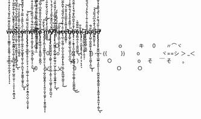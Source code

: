 ### w̵͕̞̣̣̞̳̳͖̣̠̥̤̥͚̖͎͍̜̬̥̦̪̩̮̦̲̜̰̝̗̘̦̦̹̹̞͂̊̆̑̒̑̈̿̓̊̈́̓̓̍̉͋̍̽̈́̓̈́̓̿̄̓̾̚͠͝ͅe̴̡̪͖̺̮͕̭͕̙͖͎͈̟̘͇͎͓͖͈̤̼͉̥̬͔̼͈̬͎̺̬̼͔̮͎̠͔̝͍͙̹͙̣̯̪̖̖̮̋̂͋́̒̄̄̄̐͆̔͋͋̐̅̎̈͐̽̈́͒̒͋̌̀̾̈͐̑̇͂͒̇͂͆͗͆͌͘̚͘͘͝͠l̷̥̦̙̦͚̟̠͖͔̘͍̯̼͚̞̗̥̥͍͚͙̙̯̞͐͊̏̐̾̄̊̅̂́̈́̍͆̈́̃͊͆́͌͊͗̊͘̚͜͝͠ͅc̵̲̯̳̗̤̫̗̜̱͔̫̠̼̣̯̮͓̬͌͆̀̈͐̍̋͊̀̏̊̓̾̇̾̓͝o̶̡̡̢̼̭̹͕͇͉̮͙̺͕̩̥̥̘̫̬̟͔̰̙̙̪̼̖̩̥̙͇̭̮̟̫̰̥̙̼̍͐̈́̇̀͌̐̽̿̃͛́̉̒͂̈́̆͌͊̄̐̍̉̎̅́͐̓͘̕͜͠͝͠ͅͅm̸̨̧̧̢̡̢̡̯̣̗̞̬̦͚̥̦͍̝̙͍̗̘̠̘̠̜̠̳̲̹̲̩̜̹̱̠̘̺̥͉̝̗̯̭͔̭̞̺̠͔̯̫̜̞̥̐̆̈́͊̈̿̈́̓̈́͝ͅȩ̴̧̛̛̘͈̹̳̝̗̗̬̗̠͖̞͍͍̦̦̲̬̜͕̠͉̤̃̽͆̿́̆̾̈́̆̏̋̽͑̈̂̎̇̇͒͒̓̈́̄̌̓̾͆̽̔̌̅͗͘̕͜͝͝ͅͅ ̸̢̛̛̤̪̫̹͈̝̝̣͕̳̹̟̤̅͂̍̿̑́͑̅̄̇̍͑̾́́̿͐̉̃͂̚̚͝ţ̶̛̛̛̻̥̼̤͔̺͚̠̜̐͛̑̂̈́͗̂͐̽͗̂̀͑́̓̊̍̅̃̀̔̅̀̓̔͐̓͑͒̒̈́̀̃́̔̇͂̉̂̎̈̑̓̄͒́̈́̏̕̕̕̕͝͠͝ͅǫ̸̢̡̧̢͇͉͇͉̤̟̞̥͚̪͖̩͍̯̬̪̹̈̋̉̃̈́̐͆͛̄̓̆͊̆̊͆̾̌͆̄͘͘͝͝ ̷̢̡̢̧̨̛̦̯̫̦͎̭͚̬͚̞̜̗͍̮̟͍̠͙̹͓̭͙͕̻̩̤̯̬̥̰͙̞̗̜͈͍̦̤̗̩̬̮̗͕̜̱̥̤̯̬͙͓̈́̔̌̀̌̇͝͠ͅm̷̛̰̳͇̲͌̈́̓̉̔́͑̇̔̈́̈́̓̈͋̄͑̏̑̕͘͜͝y̸̧̧̢̢̡̢̺͍͚̰̻̰̺̺͉̟͇̮͉̘̩͕̬̼͍̪͕͙͚̝͔͔̲͉͇̮̟͕͖̭̹̪̲͉̅̎̆́̍͆͒̑̌̇͂̄́͗̒͐́͋͑̀͐͐̾̅̾͑̽̚̕͘͠ͅ ̷̧̧̧̨̢̘͍̺̻̭̞̗̭̬̳̰̜͇̗̳͉͍̠̺̗̙͖̩̣̮͓͓͚̥̰̯͕̜͙̐̏̌̇̄͆̒͂̓̅̂̉͐̒́̆̉̂̈́͗̕͘͘͜͠ͅf̶͚̤̅̓͐͌́̏́̄̏̍̍̐́̚a̶̡͙͖̲̙͔̪͎̼̩̣̜̹͛̊͆͐̕͠c̵̨͉̻͉̠̮̭̰̠̙̺̜̤̝̝̬͙͚̙̠̟̗̯̠̦͚͎̙̭̯̲̳͕͖̰͍̘͙͛̎̾͐̏̓̇̿̔̅́̄̈́͑̌͂̀̅̌͗̾̑͆̓̈̈́̃̀̕͜ȩ̵̡̰͇͈͓̠̀̇̉͂͂̊̔̅̋̂̔͛͒̌͑̀̚̚͘̕͝b̸̧̨̲̱̩̫̱̮̰̣̺̖͉͚̟͉̣̪̣̪̾͛̎̅͌̉̐̉̊̓́͋͂̈̐̾͗̐̊̏̉̍̓̃̌̈́̄̽̓̒́́̓́̽͆̑̿́͒̄́́̎̎́̉̄̾͊̑͘͘͜͜͝͝͝ȍ̵̢̡͓͔̠̙̯̥̝̟̼̫̙̻͕̥͎̜̲̮͉̝̠̱͉̼̹͎̼͎͚̞̳̬͕̗̤͚̰̲͈̰̓̄͛̎͑̆̃̀͆̊͒́̆̔̀̾̅͊̑͌̈́̅͂̉̎̈́̌̏̕͘͜͜͠͠͝o̵̡̳̤̘̲̟̼͔͉͖͚̪̳̬͊̿̌̑͌͛͜ͅǩ̴̢̧̡̙͓̠͔̼̯̖̥̥̩̟̘͉̦̗̠̞̩̙͎̗̘̾̄̕ ̷̡̡̡̥̤̤̬̟̪͎̹̦̬̗̹̼͉̖͎͝p̸̧̢̯͙̯̖̭̬͕̮̻̱̈́̌͋̐̾͋̍̇̀̂̀̇̽́̔̈́̐̓̔͑̀̌͗̔̄̀̽̉̉̍̒̄̐͒̈́͛̄͒̀͝a̴̡̨̛̺͚͎̻̝̰̮̬̣͓̳̣̼͉̗̜̼̯̺̩͎̭̼͗̈́̑͜ͅͅg̵̯̭̪̼̥͎͕͈̋̈́̓̄͑̂͛͆̈́͌̈́̉͘̚͝ẹ̸̢̢̢̡̧̨̧̧̛̹̬͚̪̺̟̬͔̲͇̮̘͓͈͈̙̣͕͕̳̺͓̮̤̥͇̣̳̯̦͔̜̥͚̯̦̝̥͙̮͖͙̩̩͇̦̋͐̇̂̈́́͌̓̾̔̋́̽̌͒̽̉̽̆̿͌̾̊̑̓̆͛͊̐̇̕̚͜͝ͅ



　キ　　　 o
　　　○　　　　　　　　　　　ｏ　　　キ
　 0　　〃⌒ヾ 　 　 〃⌒ヾ　　0
　o　　｛{　 　 }｝---｛{　 　 }｝　　o
　 　 　 ヾ==シ ＞ _＜ ==シ
　　　　　　　 （　┌┐）　　　 　　○
　　　 　 o　 そ　 ￣ そ　　。
　　　　　 0　 乂＿_乂　　0
　　　　　　　 Ｏ　　　○
